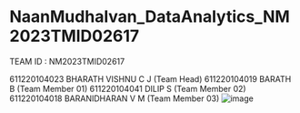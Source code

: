 # NaanMudhalvan_DataAnalytics_NM2023TMID02617

TEAM ID : NM2023TMID02617

611220104023		BHARATH VISHNU C J (Team Head) 
611220104019		BARATH B (Team Member 01) 
611220104041		DILIP S (Team Member 02)
611220104018		BARANIDHARAN V M (Team Member 03)
![image](https://github.com/cjbharath/NaanMudhalvan_DataAnalytics_NM2023TMID02617/assets/98733219/e8c13462-8cda-4050-9c1d-0bf824cb1757)

